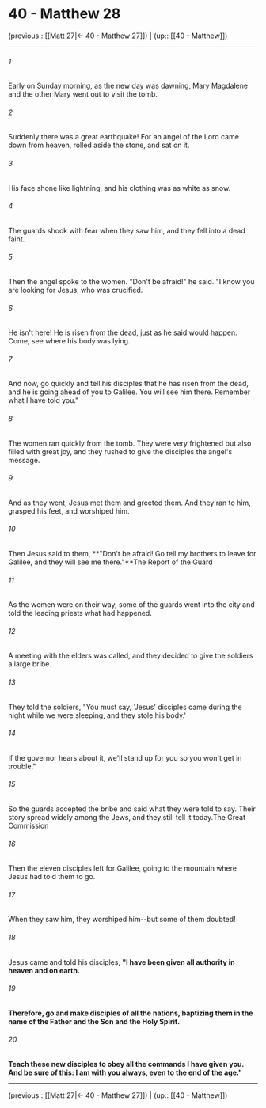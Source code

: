# 40 - Matthew 28

(previous:: [[Matt 27|← 40 - Matthew 27]]) | (up:: [[40 - Matthew]])

***


###### 1 
Early on Sunday morning, as the new day was dawning, Mary Magdalene and the other Mary went out to visit the tomb. 

###### 2 
Suddenly there was a great earthquake! For an angel of the Lord came down from heaven, rolled aside the stone, and sat on it. 

###### 3 
His face shone like lightning, and his clothing was as white as snow. 

###### 4 
The guards shook with fear when they saw him, and they fell into a dead faint. 

###### 5 
Then the angel spoke to the women. "Don't be afraid!" he said. "I know you are looking for Jesus, who was crucified. 

###### 6 
He isn't here! He is risen from the dead, just as he said would happen. Come, see where his body was lying. 

###### 7 
And now, go quickly and tell his disciples that he has risen from the dead, and he is going ahead of you to Galilee. You will see him there. Remember what I have told you." 

###### 8 
The women ran quickly from the tomb. They were very frightened but also filled with great joy, and they rushed to give the disciples the angel's message. 

###### 9 
And as they went, Jesus met them and greeted them. And they ran to him, grasped his feet, and worshiped him. 

###### 10 
Then Jesus said to them, **"Don't be afraid! Go tell my brothers to leave for Galilee, and they will see me there."**The Report of the Guard 

###### 11 
As the women were on their way, some of the guards went into the city and told the leading priests what had happened. 

###### 12 
A meeting with the elders was called, and they decided to give the soldiers a large bribe. 

###### 13 
They told the soldiers, "You must say, 'Jesus' disciples came during the night while we were sleeping, and they stole his body.' 

###### 14 
If the governor hears about it, we'll stand up for you so you won't get in trouble." 

###### 15 
So the guards accepted the bribe and said what they were told to say. Their story spread widely among the Jews, and they still tell it today.The Great Commission 

###### 16 
Then the eleven disciples left for Galilee, going to the mountain where Jesus had told them to go. 

###### 17 
When they saw him, they worshiped him--but some of them doubted! 

###### 18 
Jesus came and told his disciples, **"I have been given all authority in heaven and on earth.** 

###### 19 
**Therefore, go and make disciples of all the nations, baptizing them in the name of the Father and the Son and the Holy Spirit.** 

###### 20 
**Teach these new disciples to obey all the commands I have given you. And be sure of this: I am with you always, even to the end of the age."**

***

(previous:: [[Matt 27|← 40 - Matthew 27]]) | (up:: [[40 - Matthew]])
